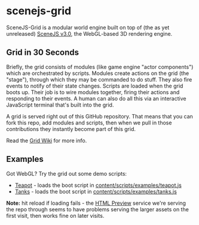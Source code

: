 scenejs-grid
=======================

SceneJS-Grid is a modular world engine built on top of (the as yet unreleased) [SceneJS v3.0](https://github.com/xeolabs/scenejs), the
WebGL-based 3D rendering engine.

Grid in 30 Seconds
------------------------

Briefly, the grid consists of modules (like game engine "actor components") which are orchestrated by scripts.
Modules create actions on the grid (the "stage"), through which they may be commanded to do stuff. They also fire events
to notify of their state changes. Scripts are loaded when the grid boots up. Their job is to wire modules together,
firing their actions and responding to their events. A human can also do all this via an interactive JavaScript terminal
that's built into the grid.

A grid is served right out of this GitHub repository. That means that you can fork this repo, add modules
and scripts, then when we pull in those contributions they instantly become part of this grid.

Read the [Grid Wiki](https://github.com/xeolabs/scenejs-grid/wiki) for more info.

Examples
-------------------------

Got WebGL? Try the grid out some demo scripts:

 * [Teapot](http://htmlpreview.github.com/?https://raw.github.com/xeolabs/scenejs-grid/master/index.html#script=examples/teapot) - loads the boot script in [content/scripts/examples/teapot.js](https://github.com/xeolabs/scenejs-grid/blob/master/content/scripts/examples/teapot.js)
 * [Tanks](http://htmlpreview.github.com/?https://raw.github.com/xeolabs/scenejs-grid/master/index.html#script=examples/tanks) - loads the boot script in [content/scripts/examples/tanks.js](https://github.com/xeolabs/scenejs-grid/blob/master/content/scripts/examples/tanks.js)

 **Note:** hit reload if loading fails - the [HTML Preview](http://htmlpreview.github.com/) service we're serving the repo through
  seems to have problems serving the larger assets on the first visit, then works fine on later visits.